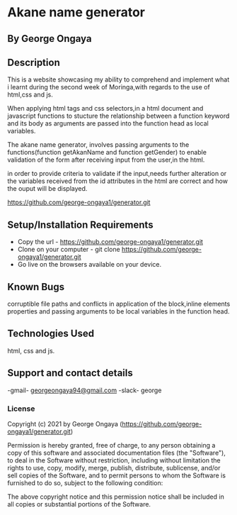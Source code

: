  

# Akane name generator

## By George Ongaya

## Description
This is a website showcasing my ability to comprehend and implement what i learnt during the second week of Moringa,with regards to the use of html,css and js.

When applying html tags and css selectors,in a html document and javascript functions to stucture the relationship between a function keyword and its body as arguments are passed into the function head as local variables.

The akane name generator, involves passing arguments to the functions(function getAkanName and function getGender) to enable validation of the form after receiving input from the user,in the html.

in order to provide criteria to validate if the input,needs further alteration or the variables received from the id attributes in the html are correct and how the ouput will be displayed.

https://github.com/george-ongaya1/generator.git

## Setup/Installation Requirements
- Copy the url - https://github.com/george-ongaya1/generator.git
- Clone on your computer - git clone https://github.com/george-ongaya1/generator.git
- Go live on the browsers available on your device.

## Known Bugs
corruptible file paths and conflicts in application of the block,inline elements properties and passing arguments to be local variables in the function head.

## Technologies Used
html, css and js.

## Support and contact details
-gmail- georgeongaya94@gmail.com
-slack- george

### License

Copyright (c) 2021 by George Ongaya (https://github.com/george-ongaya1/generator.git)

Permission is hereby granted, free of charge, to any person obtaining a copy of this software and associated documentation files (the "Software"), to deal in the Software without restriction, including without limitation the rights to use, copy, modify, merge, publish, distribute, sublicense, and/or sell copies of the Software, and to permit persons to whom the Software is furnished to do so, subject to the following condition:

The above copyright notice and this permission notice shall be included in all copies or substantial portions of the Software.